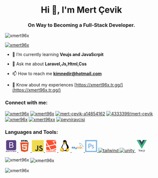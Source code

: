 <h1 align="center">Hi 👋, I'm Mert Çevik</h1>
<h3 align="center">  On  Way to Becoming a Full-Stack Developer.</h3>

<p align="left"> <img src="https://komarev.com/ghpvc/?username=xmert96x&label=Profile%20views&color=0e75b6&style=flat" alt="xmert96x" /> </p>

<p align="left"> <a href="https://github.com/ryo-ma/github-profile-trophy"><img src="https://github-profile-trophy.vercel.app/?username=xmert96x" alt="xmert96x" /></a> </p>


- 🌱 I’m currently learning **Veujs and JavaScrpit**

- 💬 Ask me about **Laravel,Js,Html,Css**

- 📫 How to reach me **kimnedir@hotmail.com**

- 📄 Know about my experiences [https://xmert96x.tr.gg/](https://xmert96x.tr.gg/)

<h3 align="left">Connect with me:</h3>
<p align="left">
<a href="https://codepen.io/xmert96x" target="blank"><img align="center" src="https://raw.githubusercontent.com/rahuldkjain/github-profile-readme-generator/master/src/images/icons/Social/codepen.svg" alt="xmert96x" height="30" width="40" /></a>
<a href="https://twitter.com/xmert96x" target="blank"><img align="center" src="https://raw.githubusercontent.com/rahuldkjain/github-profile-readme-generator/master/src/images/icons/Social/twitter.svg" alt="xmert96x" height="30" width="40" /></a>
<a href="https://linkedin.com/in/mert-çevik-a14854162" target="blank"><img align="center" src="https://raw.githubusercontent.com/rahuldkjain/github-profile-readme-generator/master/src/images/icons/Social/linked-in-alt.svg" alt="mert-çevik-a14854162" height="30" width="40" /></a>
  <a href="https://stackoverflow.com/users/4333399/mert-çevik" target="blank"><img align="center" src="https://raw.githubusercontent.com/rahuldkjain/github-profile-readme-generator/master/src/images/icons/Social/stack-overflow.svg" alt="4333399/mert-çevik" height="30" width="40" /></a>
<a href="https://www.facebook.com/xmert96x" target="blank"><img align="center" src="https://raw.githubusercontent.com/rahuldkjain/github-profile-readme-generator/master/src/images/icons/Social/facebook.svg" alt="xmer96x" height="30" width="40" /></a>
<a href="https://instagram.com/xmert96xx" target="blank"><img align="center" src="https://raw.githubusercontent.com/rahuldkjain/github-profile-readme-generator/master/src/images/icons/Social/instagram.svg" alt="xmert96xx" height="30" width="40" /></a>
<a href="https://www.youtube.com/user/peyniravcisi" target="blank"><img align="center" src="https://raw.githubusercontent.com/rahuldkjain/github-profile-readme-generator/master/src/images/icons/Social/youtube.svg" alt="peyniravcisi" height="30" width="40" /></a>
</p>

<h3 align="left">Languages and Tools:</h3>
<p align="left"> <a href="https://getbootstrap.com" target="_blank"> <img src="https://raw.githubusercontent.com/devicons/devicon/master/icons/bootstrap/bootstrap-plain-wordmark.svg" alt="bootstrap" width="40" height="40"/> </a> <a href="https://www.w3.org/html/" target="_blank"> <img src="https://raw.githubusercontent.com/devicons/devicon/master/icons/html5/html5-original-wordmark.svg" alt="html5" width="40" height="40"/> </a> <a href="https://developer.mozilla.org/en-US/docs/Web/JavaScript" target="_blank"> <img src="https://raw.githubusercontent.com/devicons/devicon/master/icons/javascript/javascript-original.svg" alt="javascript" width="40" height="40"/> </a> <a href="https://laravel.com/" target="_blank"> <img src="https://raw.githubusercontent.com/devicons/devicon/master/icons/laravel/laravel-plain-wordmark.svg" alt="laravel" width="40" height="40"/> </a> <a href="https://www.linux.org/" target="_blank"> <img src="https://raw.githubusercontent.com/devicons/devicon/master/icons/linux/linux-original.svg" alt="linux" width="40" height="40"/> </a> <a href="https://www.mysql.com/" target="_blank"> <img src="https://raw.githubusercontent.com/devicons/devicon/master/icons/mysql/mysql-original-wordmark.svg" alt="mysql" width="40" height="40"/> </a> <a href="https://www.photoshop.com/en" target="_blank"> <img src="https://raw.githubusercontent.com/devicons/devicon/master/icons/photoshop/photoshop-line.svg" alt="photoshop" width="40" height="40"/> </a> <a href="https://tailwindcss.com/" target="_blank"> <img src="https://www.vectorlogo.zone/logos/tailwindcss/tailwindcss-icon.svg" alt="tailwind" width="40" height="40"/> </a> <a href="https://unity.com/" target="_blank"> <img src="https://www.vectorlogo.zone/logos/unity3d/unity3d-icon.svg" alt="unity" width="40" height="40"/> </a> <a href="https://vuejs.org/" target="_blank"> <img src="https://raw.githubusercontent.com/devicons/devicon/master/icons/vuejs/vuejs-original-wordmark.svg" alt="vuejs" width="40" height="40"/> </a> </p>

<p><img align="left" src="https://github-readme-stats.vercel.app/api/top-langs?username=xmert96x&show_icons=true&locale=en&layout=compact" alt="xmert96x" /></p>

<p>&nbsp;<img align="center" src="https://github-readme-stats.vercel.app/api?username=xmert96x&show_icons=true&locale=en" alt="xmert96x" /></p>

<p><img align="center" src="https://github-readme-streak-stats.herokuapp.com/?user=xmert96x&" alt="xmert96x" /></p>
